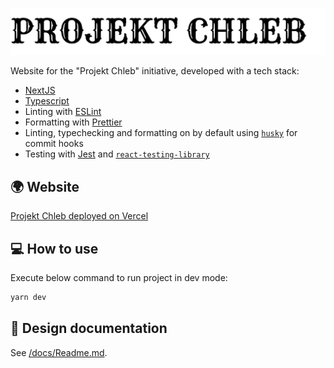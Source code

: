 ![dwadwa](./public/logo.png)

Website for the "Projekt Chleb" initiative, developed with a tech stack:

- [NextJS](https://nextjs.org)
- [Typescript](https://www.typescriptlang.org/)
- Linting with [ESLint](https://eslint.org/)
- Formatting with [Prettier](https://prettier.io/)
- Linting, typechecking and formatting on by default using [`husky`](https://github.com/typicode/husky) for commit hooks
- Testing with [Jest](https://jestjs.io/) and [`react-testing-library`](https://testing-library.com/docs/react-testing-library/intro)

## 🌍 Website

[Projekt Chleb deployed on Vercel](https://projekt-chleb-website.vercel.app)

## 💻 How to use

Execute below command to run project in dev mode:

```bash
yarn dev
```

## 🎨 Design documentation

See [/docs/Readme.md](/docs/Readme.md).
